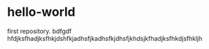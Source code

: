 # hello-world
first repository.
bdfgdf
hfdjksfhadjksfhkjdshfkjadhsfjkadhsfkjdhsfjkhdsjkfhadjksfhkdjsfhkljh
